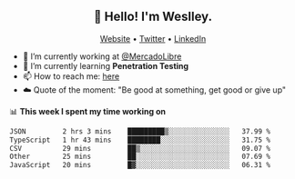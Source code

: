 <h2 align="center">👋 Hello! I'm Weslley.</h2>
<p align="center">
  <a href="http://weslleyneri.com.br">Website</a> •
  <a href="https://twitter.com/Weslley_Neri">Twitter</a> •
  <a href="https://www.linkedin.com/in/weslley-neri-3658908b">LinkedIn</a>
</p>


- 🔭 I’m currently working at [@MercadoLibre](https://github.com/mercadolibre)
- 🌱 I’m currently learning **Penetration Testing**
- 📫 How to reach me: [here](mailto:weslley39@gmail.com)
- ☁️ Quote of the moment: "Be good at something, get good or give up"

📊 **This week I spent my time working on**
<!--START_SECTION:waka-->

```txt
JSON         2 hrs 3 mins    █████████▒░░░░░░░░░░░░░░░   37.99 %
TypeScript   1 hr 43 mins    ████████░░░░░░░░░░░░░░░░░   31.75 %
CSV          29 mins         ██▒░░░░░░░░░░░░░░░░░░░░░░   09.07 %
Other        25 mins         ██░░░░░░░░░░░░░░░░░░░░░░░   07.69 %
JavaScript   20 mins         █▓░░░░░░░░░░░░░░░░░░░░░░░   06.31 %
```

<!--END_SECTION:waka-->

<!-- Inspired by https://github.com/gruselhaus/gruselhaus -->